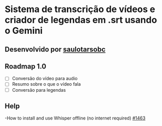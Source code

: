 # Sistema de transcrição de vídeos e criador de legendas em .srt usando o Gemini

## Desenvolvido por [saulotarsobc](https://github.com/saulotarsobc)

## Roadmap 1.0

- [ ] Conversão do vídeo para audio
- [ ] Resumo sobre o que o vídeo fala
- [ ] Conversão para legendas

## Help

-How to install and use Whisper offline (no internet required) [#1463](https://github.com/openai/whisper/discussions/1463)

